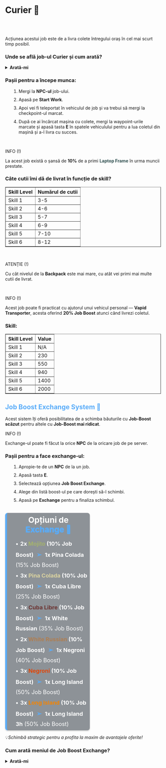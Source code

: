 <h1>Curier 🚛</h1>
<br><br>
<p>Acțiunea acestui job este de a livra colete întregului oraș în cel mai scurt timp posibil.</p>
<h3>Unde se află job-ul Curier și cum arată?</h3>
<details class="details custom-block">
  <summary><strong>Arată-mi</strong></summary>
  <p><img src="https://i.imgur.com/sxGF18W.png" alt="Locație Curier" style="max-width:100%; height:auto;"></p>
  <p><img src="https://i.imgur.com/OmwVGEh.png" alt="NPC Curier" style="max-width:100%; height:auto;"></p>
</details>
<h3>Pașii pentru a începe munca:</h3>
<ol>
    <li style="margin-left: 20px; margin-bottom: 10px;">Mergi la <strong>NPC-ul</strong> job-ului.</li>
    <li style="margin-left: 20px; margin-bottom: 10px;">Apasă pe <strong>Start Work</strong>.</li>
    <li style="margin-left: 20px; margin-bottom: 10px;">Apoi vei fi teleportat în vehiculul de job și va trebui să mergi la checkpoint-ul marcat.</li>
    <li style="margin-left: 20px;">După ce ai încărcat mașina cu colete, mergi la waypoint-urile marcate și apasă tasta <strong>E</strong> în spatele vehiculului pentru a lua coletul din mașină și a-l livra cu succes.</li>   
</ol>
<br>
<div class="tip-container">
    <p class="title">INFO (!)</p>
    <p class="description">La acest job există o șansă de <strong>10%</strong> de a primi <strong style="color:#2F4F4F">Laptop Frame</strong> în urma muncii prestate.</p>
</div>
<h3>Câte cutii îmi dă de livrat în funcție de skill?</h3>
<table border="1">
    <thead>
        <tr>
            <th>Skill Level</th>
            <th>Numărul de cutii</th>
        </tr>
    </thead>
    <tbody>
        <tr>
            <td>Skill 1</td>
            <td>3-5</td>
        </tr>
        <tr>
            <td>Skill 2</td>
            <td>4-6</td>
        </tr>
        <tr>
            <td>Skill 3</td>
            <td>5-7</td>
        </tr>
        <tr>
            <td>Skill 4</td>
            <td>6-9</td>
        </tr>
        <tr>
            <td>Skill 5</td>
            <td>7-10</td>
        </tr>
        <tr>
            <td>Skill 6</td>
            <td>8-12</td>
        </tr>
    </tbody>
</table>
<br>
<div class="danger-container">
    <p class="title">ATENȚIE (!)</p>
    <p class="description">Cu cât nivelul de la <strong>Backpack</strong> este mai mare, cu atât vei primi mai multe cutii de livrat.</p>
</div>
<br>
<div class="tip-container">
    <p class="title">INFO (!)</p>
    <p class="description">Acest job poate fi practicat cu ajutorul unui vehicul personal — <strong>Vapid Transporter</strong>, acesta oferind <strong>20% Job Boost</strong> atunci când livrezi coletul.</p>
</div>
<h3>Skill:</h3>
<table border="1">
  <thead>
    <tr>
      <th>Skill Level</th>
      <th>Value</th>
    </tr>
  </thead>
  <tbody>
    <tr>
        <td>Skill 1</td>
        <td>N/A</td>
    </tr>
    <tr>
      <td>Skill 2</td>
      <td>230</td>
    </tr>
    <tr>
      <td>Skill 3</td>
      <td>550</td>
    </tr>
    <tr>
      <td>Skill 4</td>
      <td>940</td>
    </tr>
    <tr>
      <td>Skill 5</td>
      <td>1400</td>
    </tr>
    <tr>
      <td>Skill 6</td>
      <td>2000</td>
    </tr>
  </tbody>
</table>

<h2 style="color:#59acf9">Job Boost Exchange System 🔁</h2>

<p>Acest sistem îți oferă posibilitatea de a schimba băuturile cu <strong>Job-Boost scăzut</strong> pentru altele cu <strong>Job-Boost mai ridicat</strong>.</p>

<div class="tip-container">
    <p class="title">INFO (!)</p>
    <p class="description">Exchange-ul poate fi făcut la orice <strong>NPC</strong> de la oricare job de pe server.</p>
</div>

<h3>Pașii pentru a face exchange-ul:</h3>
<ol>
  <li style="margin-left: 20px; margin-bottom: 10px;">Apropie-te de un <strong>NPC</strong> de la un job.</li>
  <li style="margin-left: 20px; margin-bottom: 10px;">Apasă tasta <strong>E</strong>.</li>
  <li style="margin-left: 20px; margin-bottom: 10px;">Selectează opțiunea <strong>Job Boost Exchange</strong>.</li>
  <li style="margin-left: 20px; margin-bottom: 10px;">Alege din listă boost-ul pe care dorești să-l schimbi.</li>
  <li style="margin-left: 20px;">Apasă pe <strong>Exchange</strong> pentru a finaliza schimbul.</li>
</ol>
<br>
<div style="background-color: rgba(31, 40, 51, 0.5); padding: 2px 8px; margin: 2px 0; max-width: 50%; border-radius: 8px; box-shadow: 0 2px 4px rgba(0, 0, 0, 0.2); border-left: 6px solid #59acf9;">
    <p style="font-size: 26px; font-weight: bold;color: #ffffff; margin-bottom: 15px; margin-top: 5px; text-align: center;">Opțiuni de <strong style="color:#59acf9; text-shadow: 0 0 3px #59acf9;">Exchange 🔄</strong></p>
    <p style="font-size: 18px; color: #ffffff; line-height: 1.8; margin: 0 0 2px 20px;">
        <strong style="text-shadow: none;">&#x2022; <span style="margin-left:2px;">2x <span style="color:#a4b26d">Mojito</span></span> (10% Job Boost)</strong>
        <strong style="color:#59acf9; margin: 0 5px; text-shadow: none; font-size: 20px;">&#10146;</strong>
        <strong>1x Pina Colada</strong> (15% Job Boost)
    </p>
    <p style="font-size: 18px; color: #ffffff; line-height: 1.8; margin: 0 0 2px 20px;">
        <strong style="text-shadow: none;">&#x2022; <span style="margin-left:2px;">3x <span style="color:#dbd3a0">Pina Colada</span></span> (10% Job Boost)</strong>
        <strong style="color:#59acf9; margin: 0 5px; text-shadow: none; font-size: 20px;">&#10146;</strong>
        <strong>1x Cuba Libre</strong> (25% Job Boost)
    </p>
    <p style="font-size: 18px; color: #ffffff; line-height: 1.8; margin: 0 0 2px 20px;">
        <strong style="text-shadow: none;">&#x2022; <span style="margin-left:2px;">3x <span style="color:#6c3432">Cuba Libre</span></span> (10% Job Boost)</strong>
        <strong style="color:#59acf9; margin: 0 5px; text-shadow: none; font-size: 20px;">&#10146;</strong>
        <strong>1x White Russian</strong> (35% Job Boost)
    </p>
    <p style="font-size: 18px; color: #ffffff; line-height: 1.8; margin: 0 0 2px 20px;">
        <strong style="text-shadow: none;">&#x2022; <span style="margin-left:2px;">2x <span style="color:#af7e52">White Russian</span></span> (10% Job Boost)</strong>
        <strong style="color:#59acf9; margin: 0 5px; text-shadow: none; font-size: 20px;">&#10146;</strong>
        <strong>1x Negroni</strong> (40% Job Boost)
    </p>
    <p style="font-size: 18px; color: #ffffff; line-height: 1.8; margin: 0 0 2px 20px;">
        <strong style="text-shadow: none;">&#x2022; <span style="margin-left:2px;">3x <span style="color:#e14708">Negroni</span></span> (10% Job Boost)</strong>
        <strong style="color:#59acf9; margin: 0 5px; text-shadow: none; font-size: 20px;">&#10146;</strong>
        <strong>1x Long Island</strong> (50% Job Boost)
    </p>
    <p style="font-size: 18px; color: #ffffff; line-height: 1.8; margin: 0 0 2px 20px;">
        <strong style="text-shadow: none;">&#x2022; <span style="margin-left:2px;">3x <span style="color:#f38400">Long Island</span></span> (10% Job Boost)</strong>
        <strong style="color:#59acf9; margin: 0 5px; text-shadow: none; font-size: 20px;">&#10146;</strong>
        <strong>1x Long Island 3h</strong> (50% Job Boost)
    </p>
</div>

<p>💡<em>Schimbă strategic pentru a profita la maxim de avantajele oferite!</em></p>

<h3>Cum arată meniul de Job Boost Exchange?</h3>

<details class="details custom-block">
  <summary><strong>Arată-mi</strong></summary>
  <p><img src="https://i.imgur.com/aRO71Fd.png" alt="Meniu Job Boost Exchange" style="max-width:100%; height:auto;"></p>
</details>
